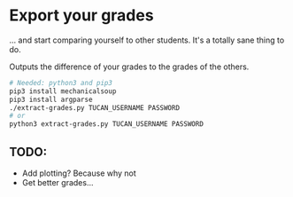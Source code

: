 # Export your grades
... and start comparing yourself to other students. It's a totally sane thing to do.

Outputs the difference of your grades to the grades of the others.

```bash
# Needed: python3 and pip3
pip3 install mechanicalsoup
pip3 install argparse
./extract-grades.py TUCAN_USERNAME PASSWORD
# or
python3 extract-grades.py TUCAN_USERNAME PASSWORD
```

## TODO:
- Add plotting? Because why not
- Get better grades...